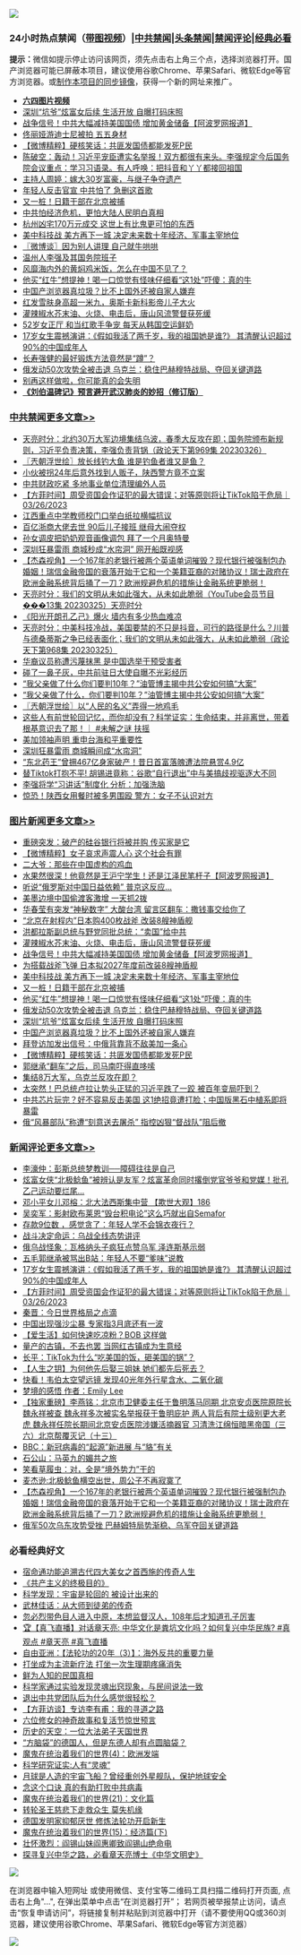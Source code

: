 ![](https://raw.githubusercontent.com/jsvpn/jsproxy/dev/64photo/fqnews-qr.jpg)

<div id="tt">
<h3>24小时热点禁闻（<a href="https://aaa.v2dns.tk/?QAjUl=BgRp5UNKRn&T5Vk=fPVH&Q59Ab=WxGE" target="_blank">带图视频</a>）|<a href="#%E4%B8%AD%E5%85%B1%E7%A6%81%E9%97%BB%E6%9B%B4%E5%A4%9A%E6%96%87%E7%AB%A0">中共禁闻</a>|<a href="#%E5%9B%BE%E7%89%87%E6%96%B0%E9%97%BB%E6%9B%B4%E5%A4%9A%E6%96%87%E7%AB%A0">头条禁闻</a>|<a href="#%E6%96%B0%E9%97%BB%E8%AF%84%E8%AE%BA%E6%9B%B4%E5%A4%9A%E6%96%87%E7%AB%A0">禁闻评论|<a href="#%E5%BF%85%E7%9C%8B%E7%BB%8F%E5%85%B8%E5%A5%BD%E6%96%87">经典必看</a></h3>
<div><b>提示：</b>微信如提示停止访问该网页，须先点击右上角三个点，选择浏览器打开。国产浏览器可能已屏蔽本项目，建议使用谷歌Chrome、苹果Safari、微软Edge等官方浏览器。或<a href="%E5%88%B6%E4%BD%9Cgit%E7%A6%81%E9%97%BB%E9%95%9C%E5%83%8F.md">制作本项目的同步镜像</a>，获得一个新的网址来推广。</div>
<ul>
<li><b><a href="http://d2.v2rss.gq/64.mp4" target="_blank">六四图片视频</a></b></li>
<li><a href="/topimagenews/20230326/1864521.md">深圳“坑爷”炫富女后续 生活开放 自曝打码床照</a></li>
<li><a href="/topimagenews/20230326/1864536.md">战争信号！中共大幅减持美国国债 增加黄金储备【阿波罗网报道】</a></li>
<li><a href="/yule/20230326/1864582.md">佟丽娅游迪士尼被拍 五五身材</a></li>
<li><a href="/topimagenews/20230326/1864497.md">【微博精粹】硬核笑话：共匪发国债都能发死P民</a></li>
<li><a href="/sohnews/20230326/1864603.md">陈破空：轰动！习近平宠臣遭实名举报！双方都很有来头。李强规定今后国务院会议重点：学习习语录。有人呼唤：把抖音和丫丫都接回祖国</a></li>
<li><a href="/cnnews/20230326/1864581.md">主持人周婷：嫁大30岁富豪，与继子争夺遗产</a></li>
<li><a href="/baitai/20230326/1864598.md">年轻人反击官宣 中共怕了 急删这首歌</a></li>
<li><a href="/topimagenews/20230326/1864527.md">又一桩！日籍干部在北京被捕</a></li>
<li><a href="/ssgc/20230326/1864601.md">中共怕经济危机，更怕大陆人民明白真相</a></li>
<li><a href="/cnnews/20230326/1864533.md">杭州凶宅170万元成交 这世上有比鬼更可怕的东西</a></li>
<li><a href="/topimagenews/20230326/1864531.md">美中科技战 美方再下一城 决定未来数十年经济、军事主宰地位</a></li>
<li><a href="/ssgc/20230326/1864503.md">〖微博谈〗因为别人讲理 自己就牛哄哄</a></li>
<li><a href="/ssgc/20230326/1864607.md">温州人李强及其国务院班子</a></li>
<li><a href="/finance/20230327/1864657.md">风靡海内外的黄焖鸡米饭，怎么在中国不见了？</a></li>
<li><a href="/topimagenews/20230326/1864526.md">他买“红牛”想提神！喝一口惊觉有怪味仔细看“这1处”吓傻：真的牛</a></li>
<li><a href="/topimagenews/20230326/1864513.md">中国产浏览器真垃圾？比不上国外还被自家人嫌弃</a></li>
<li><a href="/yule/20230326/1864572.md">红发雪肤身高超一米九，奥斯卡新科影帝儿子大火</a></li>
<li><a href="/topimagenews/20230327/1864652.md">灌辣椒水芥末油、火烧、电击后，唐山风流警督获死缓</a></li>
<li><a href="/cnnews/20230326/1864501.md">52岁女正厅 和当红歌手争宠 每天从韩国空运鲜奶</a></li>
<li><a href="/comments/20230326/1864633.md">17岁女生震撼演讲：《假如我活了两千岁，我的祖国她是谁?》 其清醒认识超过90%的中国成年人</a></li>
<li><a href="/health/20230326/1864546.md">长寿强健的最好锻炼方法竟然是“蹲”？</a></li>
<li><a href="/topimagenews/20230326/1864525.md">俄发动50次攻势全被击退 乌克兰：稳住巴赫穆特战局、夺回关键道路</a></li>
<li><a href="/health/20230326/1864547.md">别再这样做啦，你可能真的会失明</a></li>
<li><b><a href="/comments/20200207/1272816.md" target="_blank">《刘伯温碑记》预言避开武汉肺炎的妙招（修订版）</a></b></li>
</ul>
</div>

<div class="catlist">
<h3><a href="/cbnews/" target="_blank">中共禁闻</a><span><a href="/cbnews/" target="_blank" rel="nofollow">更多文章>></a></span></h3>
<ul>
<li><a href="/cbnews/20230327/1864732.md" target="_blank">天亮时分：北约30万大军边境集结乌波，春季大反攻在即；国务院颁布新规则，习近平负责决策，李强负责背锅（政论天下第969集 20230326）</a></li>
<li><a href="/cbnews/20230327/1864689.md" target="_blank">〖兲朝浮世绘〗放长线钓大鱼 谁是钓鱼者谁又是鱼？</a></li>
<li><a href="/cbnews/20230327/1864664.md" target="_blank">小伙被拐24年后意外找到人贩子，陕西警方竟不立案</a></li>
<li><a href="/cbnews/20230326/1864628.md" target="_blank">中共财政吃紧 多地事业单位清理编外人员</a></li>
<li><a href="/comments/20230326/1864620.md" target="_blank">【方菲时间】周受资国会作证犯的最大错误；对等原则将让TikTok陷于危局｜03/26/2023</a></li>
<li><a href="/cbnews/20230326/1864619.md" target="_blank">江西重点中学教师校门口举白纸拉横幅抗议</a></li>
<li><a href="/cbnews/20230326/1864580.md" target="_blank">百亿浙商大佬去世 90后儿子接班 继母大闹夺权</a></li>
<li><a href="/cbnews/20230326/1864576.md" target="_blank">孙女调皮把奶奶观音画像调包 拜了一个月奥特曼</a></li>
<li><a href="/cbnews/20230326/1864528.md" target="_blank">深圳狂暴雷雨 商城秒成“水帘洞” 网开船既视感</a></li>
<li><a href="/comments/20230326/1864495.md" target="_blank">【杰森视角】一个167年的老银行被两个英语单词摧毁？现代银行被强制包办婚姻！瑞信金融帝国的衰落开始于它和一个美籍亚裔的对赌协议！瑞士政府在欧洲金融系统背后捅了一刀？欧洲规避危机的措施让金融系统更脆弱！</a></li>
<li><a href="/cbnews/20230326/1864482.md" target="_blank">天亮时分：我们的文明从未如此强大，从未如此脆弱（YouTube会员节目���13集 20230325）天亮时分</a></li>
<li><a href="/cbnews/20230326/1864477.md" target="_blank">《阳光开朗孔乙己》爆火 墙内有多少热血难凉</a></li>
<li><a href="/cbnews/20230326/1864476.md" target="_blank">天亮时分：中美科技冷战，美国要禁的不只是抖音，可行的路径是什么？川普与德桑蒂斯之争已经表面化；我们的文明从未如此强大，从未如此脆弱（政论天下第968集 20230325）</a></li>
<li><a href="/cbnews/20230326/1864443.md" target="_blank">华裔议员称遭污蔑抹黑 是中国选举干预受害者</a></li>
<li><a href="/cbnews/20230326/1864418.md" target="_blank">碰了一鼻子灰，中共前驻日大使自曝不光彩经历</a></li>
<li><a href="/cbnews/20230326/1864365.md" target="_blank">“我父亲做了什么你们要判10年？”油管博主揭中共公安如何搞“大案”</a></li>
<li><a href="/cbnews/20230326/1864359.md" target="_blank">“我父亲做了什么，你们要判10年？”油管博主揭中共公安如何搞“大案”</a></li>
<li><a href="/cbnews/20230325/1864320.md" target="_blank">〖兲朝浮世绘〗以“人民的名义”弄得一地鸡毛</a></li>
<li><a href="/comments/20230325/1864301.md" target="_blank">这些人有前世轮回记忆，而你却没有？科学证实：生命结束，并非离世，带着根基意识去了那！｜ #未解之谜 扶摇</a></li>
<li><a href="/cbnews/20230325/1864294.md" target="_blank">美加领袖声明 重申台海和平重要性</a></li>
<li><a href="/cbnews/20230325/1864284.md" target="_blank">深圳狂暴雷雨 商城瞬间成“水帘洞”</a></li>
<li><a href="/cbnews/20230325/1864254.md" target="_blank">“东北药王”曾拥467亿身家破产！昔日首富落魄遭法院悬赏4.9亿</a></li>
<li><a href="/cbnews/20230325/1864242.md" target="_blank">替Tiktok打抱不平! 胡锡进竟称：谷歌“自行退出”中与美搞歧视驱逐大不同</a></li>
<li><a href="/cbnews/20230325/1864232.md" target="_blank">李强将学“习讲话”制度化 分析：加强洗脑</a></li>
<li><a href="/cbnews/20230325/1864231.md" target="_blank">惊恐！陕西女用餐时被多男围殴 警方：女子不认识对方</a></li>

</ul>
</div>
<div class="catlist">
<h3><a href="/topimagenews/" target="_blank">图片新闻</a><span><a href="/topimagenews/" target="_blank" rel="nofollow">更多文章>></a></span></h3>
<ul>
<li><a href="/topimagenews/20230327/1864749.md" target="_blank">重磅突发：破产的硅谷银行将被并购 传买家是它</a></li>
<li><a href="/topimagenews/20230327/1864748.md" target="_blank">【微博精粹】女子哀求声震人心 这个社会有罪</a></li>
<li><a href="/topimagenews/20230327/1864734.md" target="_blank">二大爷：那些在中国虚构的鸡血</a></li>
<li><a href="/topimagenews/20230327/1864733.md" target="_blank">水果然很深！他竟然是王沪宁学生！还是江泽民笔杆子【阿波罗网报道】</a></li>
<li><a href="/topimagenews/20230327/1864698.md" target="_blank">听说“俄罗斯对中国日益依赖” 普京这反应…</a></li>
<li><a href="/topimagenews/20230327/1864691.md" target="_blank">美墨边境中国偷渡客激增 一天抓2拨</a></li>
<li><a href="/topimagenews/20230327/1864679.md" target="_blank">华春莹有突发“神秘数字” 大酸台湾 留言区翻车：撒钱事交给你了</a></li>
<li><a href="/topimagenews/20230327/1864678.md" target="_blank">“北京在射程内”日本购400枚战斧 改装8艘神盾舰</a></li>
<li><a href="/topimagenews/20230327/1864656.md" target="_blank">洪都拉斯副总统与野党同批总统：“卖国”给中共</a></li>
<li><a href="/topimagenews/20230327/1864652.md" target="_blank">灌辣椒水芥末油、火烧、电击后，唐山风流警督获死缓</a></li>
<li><a href="/topimagenews/20230326/1864536.md" target="_blank">战争信号！中共大幅减持美国国债 增加黄金储备【阿波罗网报道】</a></li>
<li><a href="/topimagenews/20230326/1864532.md" target="_blank">为搭载战斧飞弹 日本拟2027年度前改装8艘神盾舰</a></li>
<li><a href="/topimagenews/20230326/1864531.md" target="_blank">美中科技战 美方再下一城 决定未来数十年经济、军事主宰地位</a></li>
<li><a href="/topimagenews/20230326/1864527.md" target="_blank">又一桩！日籍干部在北京被捕</a></li>
<li><a href="/topimagenews/20230326/1864526.md" target="_blank">他买“红牛”想提神！喝一口惊觉有怪味仔细看“这1处”吓傻：真的牛</a></li>
<li><a href="/topimagenews/20230326/1864525.md" target="_blank">俄发动50次攻势全被击退 乌克兰：稳住巴赫穆特战局、夺回关键道路</a></li>
<li><a href="/topimagenews/20230326/1864521.md" target="_blank">深圳“坑爷”炫富女后续 生活开放 自曝打码床照</a></li>
<li><a href="/topimagenews/20230326/1864513.md" target="_blank">中国产浏览器真垃圾？比不上国外还被自家人嫌弃</a></li>
<li><a href="/topimagenews/20230326/1864512.md" target="_blank">拜登访加发出信号：中俄背靠背不敌美加一条心</a></li>
<li><a href="/topimagenews/20230326/1864497.md" target="_blank">【微博精粹】硬核笑话：共匪发国债都能发死P民</a></li>
<li><a href="/topimagenews/20230326/1864442.md" target="_blank">郭继承“翻车”之后，司马南吓得直哆嗦</a></li>
<li><a href="/topimagenews/20230326/1864417.md" target="_blank">集结8万大军，乌克兰反攻在即？</a></li>
<li><a href="/topimagenews/20230326/1864379.md" target="_blank">太突然！巴总统卢拉让势头正猛的习近平跌了一跤 被百年变局吓到？</a></li>
<li><a href="/topimagenews/20230325/1864322.md" target="_blank">中共芯片玩完？好不容易反击美国 这1绝招竟遭打脸；中国版黑石中植系即将暴雷</a></li>
<li><a href="/topimagenews/20230325/1864270.md" target="_blank">俄“风暴部队”称遭“刻意送去屠杀” 指控凶狠“督战队”阻后撤</a></li>

</ul>
</div>
<div class="catlist">
<h3><a href="/comments/" target="_blank">新闻评论</a><span><a href="/comments/" target="_blank" rel="nofollow">更多文章>></a></span></h3>
<ul>
<li><a href="/comments/20230327/1864743.md" target="_blank">李濠仲：彭斯总统梦教训──障碍往往是自己</a></li>
<li><a href="/comments/20230327/1864731.md" target="_blank">炫富女侠“北极鲶鱼”被辨认是友军？炫富革命同时撂倒党官爷爷和党媒！批孔乙己运动要烂尾…</a></li>
<li><a href="/comments/20230327/1864727.md" target="_blank">邓小平女儿邓榕：北大法西斯集中营 【欺世大观】186</a></li>
<li><a href="/comments/20230327/1864726.md" target="_blank">吴奕军：影射欧布莱恩“毁台积电论”这么巧就出自Semafor</a></li>
<li><a href="/comments/20230327/1864725.md" target="_blank">存款9位数 ，感觉贪了：年轻人学不会锦衣夜行？</a></li>
<li><a href="/comments/20230327/1864713.md" target="_blank">战斗决定命运：乌战全线态势讲评</a></li>
<li><a href="/comments/20230327/1864687.md" target="_blank">俄乌战怪象：瓦格纳头子疯狂点赞乌军 泽连斯基示弱</a></li>
<li><a href="/comments/20230327/1864663.md" target="_blank">五毛郭继承被骂出B站：年轻人不要“爹味”说教</a></li>
<li><a href="/comments/20230326/1864633.md" target="_blank">17岁女生震撼演讲：《假如我活了两千岁，我的祖国她是谁?》 其清醒认识超过90%的中国成年人</a></li>
<li><a href="/comments/20230326/1864620.md" target="_blank">【方菲时间】周受资国会作证犯的最大错误；对等原则将让TikTok陷于危局｜03/26/2023</a></li>
<li><a href="/comments/20230326/1864615.md" target="_blank">秦晋：今日世界格局之点滴</a></li>
<li><a href="/comments/20230326/1864596.md" target="_blank">中国出现强沙尘暴 专家指3月底还有一波</a></li>
<li><a href="/comments/20230326/1864595.md" target="_blank">【爱生活】如何快速吃凉粉？BOB 这样做</a></li>
<li><a href="/comments/20230326/1864593.md" target="_blank">量产的古镇，不去也罢 当网红古镇成为生意经</a></li>
<li><a href="/comments/20230326/1864592.md" target="_blank">长平：TikTok为什么“吃美国的饭，砸美国的锅”？</a></li>
<li><a href="/comments/20230326/1864579.md" target="_blank">【人生之钥】为何他先后娶三姐妹 她们都先后死去？</a></li>
<li><a href="/comments/20230326/1864578.md" target="_blank">快看！韦伯太空望远镜 发现40光年外行星含水、二氧化碳</a></li>
<li><a href="/comments/20230326/1864568.md" target="_blank">梦境的感悟 作者：Emily Lee</a></li>
<li><a href="/comments/20230326/1864530.md" target="_blank">【独家重磅】李燕铭：北京市卫健委主任于鲁明落马同期 北京安贞医院原院长魏永祥被查 魏永祥多次被实名举报获于鲁明庇护 两人背后有院士级别更大老虎 魏永祥任院长期间北京安贞医院涉嫌活摘器官 习清洗江绵恒暗黑帝国（三六）北京帮覆灭记（十三）</a></li>
<li><a href="/comments/20230326/1864529.md" target="_blank">BBC：新冠病毒的“起源”新进展 与“貉”有关</a></li>
<li><a href="/comments/20230326/1864506.md" target="_blank">石公山：马英九的媚共之旅</a></li>
<li><a href="/comments/20230326/1864505.md" target="_blank">笑看草履虫：对，全是“境外势力”干的</a></li>
<li><a href="/comments/20230326/1864498.md" target="_blank">麦杰逊:北极鲶鱼横空出世，周公子不再寂寞了</a></li>
<li><a href="/comments/20230326/1864495.md" target="_blank">【杰森视角】一个167年的老银行被两个英语单词摧毁？现代银行被强制包办婚姻！瑞信金融帝国的衰落开始于它和一个美籍亚裔的对赌协议！瑞士政府在欧洲金融系统背后捅了一刀？欧洲规避危机的措施让金融系统更脆弱！</a></li>
<li><a href="/comments/20230326/1864469.md" target="_blank">俄军50次乌东攻势受挫 巴赫姆特局势渐稳、乌军夺回关键道路</a></li>

</ul>
</div>

<div class="catlist">
<h3>必看经典好文</h3>
<ul>
<li><a href="/comments/20220105/1674810.md" target="_blank">宿命通功能追溯古代四大美女之首西施的传奇人生</a></li>
<li><a href="/bookwiki/20171120/858084.md" target="_blank">《共产主义的终极目的》</a></li>
<li><a href="/comments/20230228/1854345.md" target="_blank">科学发现：宇宙是轮回的 被设计出来的</a></li>
<li><a href="/topimagenews/20130216/104433.md" target="_blank">武林佳话：从大师到徒弟的传奇</a></li>
<li><a href="/comments/20220722/1761714.md" target="_blank">忽必烈带色目人进入中原，本想监督汉人，108年后才知道孔子厉害</a></li>
<li><a href="/bannedvideo/20220601/1740169.md" target="_blank">🏆【真飞直播】对话章天亮: 中华文化是粪坑文化吗？如何复兴中华民族? #真观点 #章天亮 #真飞直播</a></li>
<li><a href="/comments/20190806/1168435.md" target="_blank">自由亚洲：【法轮功的20年（3）】：海外反共的重要力量</a></li>
<li><a href="/cbnews/20210810/1603566.md" target="_blank">打坐成为主流新疗法 打坐一次生理期疼痛消失</a></li>
<li><a href="/comments/20200926/1403589.md" target="_blank">鲜为人知的民国真相</a></li>
<li><a href="/comments/20200921/1400587.md" target="_blank">科学家通过实验发现灵魂出窍现象，与民间说法一致</a></li>
<li><a href="/comments/20220806/1768236.md" target="_blank">退出中共党团队后为什么感觉很轻松？</a></li>
<li><a href="/comments/20210804/1600181.md" target="_blank">【方菲访谈】专访李有甫：我的寻道之路</a></li>
<li><a href="/tculture/20130420/118886.md" target="_blank">六位修女的神奇故事和复活节惊世预言</a></li>
<li><a href="/tculture/20121025/73067.md" target="_blank">历史的天空：一位大法弟子天国世界</a></li>
<li><a href="/comments/20220129/1685716.md" target="_blank">“方脑袋”的德国人，但是东德人却有点圆脑袋？</a></li>
<li><a href="/topimagenews/20180522/946266.md" target="_blank">魔鬼在统治着我们的世界(4)：欧洲发端</a></li>
<li><a href="/cnnews/20220202/1686894.md" target="_blank">科学研究证实:人有“灵魂”</a></li>
<li><a href="/comments/20200712/1359456.md" target="_blank">月球是人造的宇宙飞船？曾经重创外星舰队，保护地球安全</a></li>
<li><a href="/comments/20200707/1357090.md" target="_blank">念这个口诀 真的有助打败中共病毒</a></li>
<li><a href="/comments/20180802/980476.md" target="_blank">魔鬼在统治着我们的世界(21)：文化篇</a></li>
<li><a href="/health/20141127/823595.md" target="_blank">转轮圣王慈悲下走救众生 莫失机缘</a></li>
<li><a href="/comments/20200722/1364497.md" target="_blank">德国发明家抑郁厌世 修炼法轮功开启新生</a></li>
<li><a href="/topimagenews/20180610/955499.md" target="_blank">魔鬼在统治着我们的世界(15)：经济篇(下)</a></li>
<li><a href="/cbnews/20200727/1366904.md" target="_blank">壮怀激烈：阎锡山妹阎惠卿致阎锡山绝命电</a></li>
<li><a href="/comments/20220808/1768773.md" target="_blank">探寻复兴中华之路，必看章天亮博士《中华文明史》</a></li>

</ul>
</div>

![](https://raw.githubusercontent.com/jsvpn/jsproxy/dev/64photo/fqnews-qr.jpg)

在浏览器中输入短网址 或使用微信、支付宝等二维码工具扫描二维码打开页面, 点击右上角"...", 在弹出菜单中点击“在浏览器打开”； 若网页被举报禁止访问，请点击“恢复申请访问”，将链接复制并粘贴到浏览器中打开（请不要使用QQ或360浏览器，建议使用谷歌Chrome、苹果Safari、微软Edge等官方浏览器）

![](https://raw.githubusercontent.com/jsvpn/jsproxy/dev/64photo/wx.jpg)